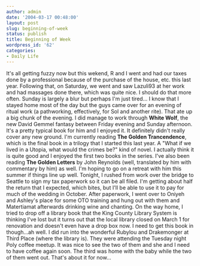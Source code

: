 ```yaml
---
author: admin
date: '2004-03-17 00:48:00'
layout: post
slug: beginning-of-week
status: publish
title: Beginning of Week
wordpress_id: '62'
categories:
- Daily Life
---
```


It's all getting fuzzy now but this wekend, R and I went and had our
taxes done by a professional because of the purchase of the house, etc.
this last year. Following that, on Saturday, we went and saw Lazuli93 at
her work and had massages done there, which was quite nice. I should do
that more often. Sunday is largely a blur but perhaps I'm just tired...
I know that I stayed home most of the day but the guys came over for an
evening of ritual work (a pathworking, effectively, for Sol and another
rite). That ate up a big chunk of the evening. I did manage to work
through **White Wolf**, the new David Gemmel fantasy between Friday
evening and Sunday afternoon. It's a pretty typical book for him and I
enjoyed it. It definitely didn't really cover any new ground. I'm
currently reading **The Golden Trancendence**, which is the final book
in a trilogy that I started this last year. A "What if we lived in a
Utopia, what would the crimes be?" kind of novel. I actually think it is
quite good and I enjoyed the first two books in the series. I've also
been reading **The Golden Letters** by John Reynolds (well, translated
by him with commentary by him) as well. I'm hoping to go on a retreat
with him this summer if things line up well. Tonight, I rushed from work
over the bridge to Seattle to sign my tax paperwork so it can be all
filed. I'm getting about half the return that I expected, which bites,
but I'll be able to use it to pay for much of the wedding in October.
After paperwork, I went over to Oniyeh and Ashley's place for some OTO
training and hung out with them and Matertiamat afterwards drinking wine
and chanting. On the way home, I tried to drop off a library book that
the King County Library System is thinking I've lost but it turns out
that the local library closed on March 1 for renovation and doesn't even
have a drop box now. I need to get this book in though...ah well. I did
run into the wonderful Rubylou and Drakemonger at Third Place (where the
library is). They were attending the Tuesday night Poly coffee meetup.
It was nice to see the two of them and she and I need to have coffee
again soon. The third was home with the baby while the two of them went
out. That's about it for now...
